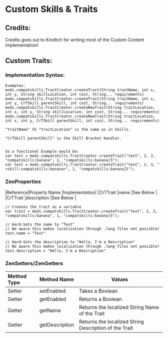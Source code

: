 # Custom Skills & Traits

## Credits:
Credits goes out to Kindlich for writing most of the Custom Content implementation!


## Custom Traits:
### Implementation Syntax:
```
Examples:
mods.compatskills.TraitCreator.createTrait(String traitName, int x, int y, String skillLocation, int cost, String... requirements)
mods.compatskills.TraitCreator.createTrait(String traitName, int x, int y, CrTSkill parentSkill, int cost, String... requirements)
mods.compatskills.TraitCreator.createNewTrait(String traitLocation, int x, int y, String skillLocation, int cost, String... requirements)
mods.compatskills.TraitCreator.createNewTrait(String traitLocation, int x, int y, CrTSkill parentSkill, int cost, String... requirements)

"traitName" VS "traitLocation" is the same as in Skills.

"CrTSkill parentSkill" is the Skill Bracket Handler.


So a functional Example would be:
var test = mods.compatskills.TraitCreator.createTrait("test", 2, 3, "compatskills:banana", 1, "compatskills:banana|5");
var test = mods.compatskills.TraitCreator.createTrait("test", 2, 3, "<skill:compatskills:banana>", 1, "compatskills:banana|5");
```

### ZenProperties
|Reference|Property Name       |Implementation|
|CrTTrait |name                |See Below     |
|CrTTrait |description         |See Below     |

```
// Creates the trait as a variable
var trait = mods.compatskills.TraitCreator.createTrait("test", 2, 3, "compatskills:banana", 1, "compatskills:banana|5");

// Hard-Sets the name to "Test"
// Be aware this makes localization through .lang files not possible!
test.name = "Test"

// Hard-Sets the description to "Hello, I'm a Description"
// Be aware this makes localization through .lang files not possible!
test.description = "Hello, I'm a Description"
```


### ZenSetters/ZenGetters
|Method Type |Method Name          |Values                                               |
|:-----------|:--------------------|-----------------------------------------------------|
|Setter      |setEnabled           |Takes a Boolean                                      |
|Getter      |getEnabled           |Returns a Boolean                                    |
|Getter      |getName              |Returns the localized String Name of the Trait       | 
|Getter      |getDescription       |Returns the localized String Description of the Trait|